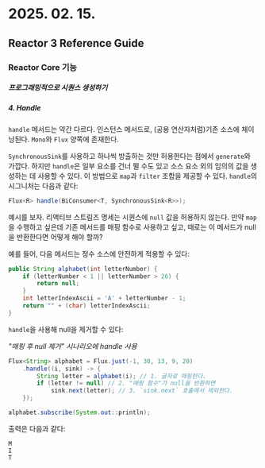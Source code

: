 # 2025. 02. 15.

## Reactor 3 Reference Guide

### Reactor Core 기능

##### 프로그래밍적으로 시퀀스 생성하기

##### 4. Handle

`handle` 메서드는 약간 다르다. 인스턴스 메서드로, (공용 연산자처럼)기존 소스에 체이닝된다. `Mono`와 `Flux` 양쪽에 존재한다.

`SynchronousSink`를 사용하고 하나씩 방출하는 것만 허용한다는 점에서 `generate`와 가깝다. 하지만 `handle`은 일부 요소를 건너 뛸 수도 있고 소스 요소 외의 임의의 값을 생성하는 데 사용할 수 있다. 이 방법으로 `map`과 `filter` 조합을 제공할 수 있다. `handle`의 시그니처는 다음과 같다:

```java
Flux<R> handle(BiConsumer<T, SynchronousSink<R>>);
```

예시를 보자. 리액티브 스트림즈 명세는 시퀀스에 `null` 값을 허용하지 않는다. 만약 `map`을 수행하고 싶은데 기존 메서드를 매핑 함수로 사용하고 싶고, 때로는 이 메서드가 null을 반환한다면 어떻게 해야 할까?

예를 들어, 다음 메서드는 정수 소스에 안전하게 적용할 수 있다:

```java
public String alphabet(int letterNumber) {
	if (letterNumber < 1 || letterNumber > 26) {
		return null;
	}
	int letterIndexAscii = 'A' + letterNumber - 1;
	return "" + (char) letterIndexAscii;
}
```

`handle`을 사용해 null을 제거할 수 있다:

*"매핑 후 null 제거" 시나리오에 handle 사용*

```java
Flux<String> alphabet = Flux.just(-1, 30, 13, 9, 20)
    .handle((i, sink) -> {
        String letter = alphabet(i); // 1. 글자로 매핑한다.
        if (letter != null) // 2. "매핑 함수"가 null을 반환하면
            sink.next(letter); // 3. `sink.next` 호출에서 제외한다.
    });

alphabet.subscribe(System.out::println);
```

출력은 다음과 같다:

```
M
I
T
```



